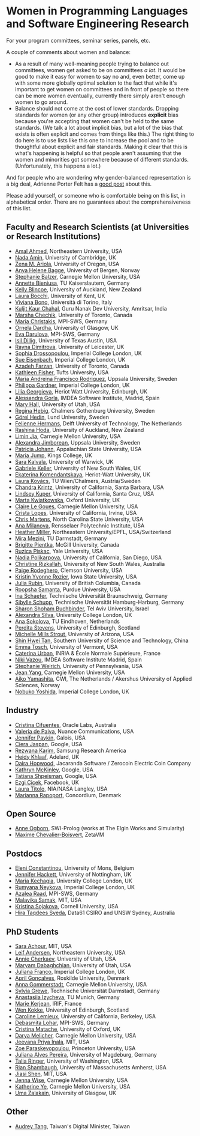 # Women in Programming Languages and Software Engineering Research
For your program committees, seminar series, panels, etc.

A couple of comments about women and balance:
* As a result of many well-meaning people trying to balance out committees, women get asked to be on committees *a lot*. It would be good to make it easy for women to say no and, even better, come up with some more globally optimal solution to the fact that while it's important to get women on committees and in front of people so there can be more women eventually, currently there simply aren't enough women to go around.
* Balance should not come at the cost of lower standards. Dropping standards for women (or any other group) introduces **explicit** bias because you're accepting that women can't be held to the same standards. (We talk a lot about implicit bias, but a lot of the bias that exists is often explicit and comes from things like this.) The right thing to do here is to use lists like this one to increase the pool and to be thoughtful about explicit and fair standards. Making it clear that this is what's happening is helpful so that people aren't assuming that the women and minorities got somewhere because of different standards. (Unfortunately, this happens a lot.)

And for people who are wondering why gender-balanced representation is a big deal, Adrienne Porter Felt has a [good post](https://techlady.haus/blog/2017/6/11/peer-review-gender-imbalance-in-program-committees) about this.

Please add yourself, or someone who is comfortable being on this list, in alphabetical order. There are no guarantees about the comprehensiveness of this list.

## Faculty and Research Scientists (at Universities or Research Institutions)
* [Amal Ahmed](http://www.ccs.neu.edu/home/amal/), Northeastern University, USA
* [Nada Amin](http://namin.net), University of Cambridge, UK
* [Zena M. Ariola](http://ix.cs.uoregon.edu/~ariola/), University of Oregon, USA
* [Anya Helene Bagge](http://www.ii.uib.no/~anya/), University of Bergen, Norway
* [Stephanie Balzer](http://www.cs.cmu.edu/~balzers/), Carnegie Mellon University, USA
* [Annette Bieniusa](https://softech.cs.uni-kl.de/homepage/de/staff/AnnetteBieniusa/), TU Kaiserslautern, Germany
* [Kelly Blincoe](http://kblincoe.github.io), University of Auckland, New Zealand
* [Laura Bocchi](https://www.cs.kent.ac.uk/people/staff/lb514/), University of Kent, UK
* [Viviana Bono](http://www.di.unito.it/~bono/index.html), Università di Torino, Italy
* [Kuljit Kaur Chahal](https://twitter.com/kuljitchahal2), Guru Nanak Dev University, Amritsar, India
* [Marsha Chechik](http://www.cs.toronto.edu/~chechik), University of Toronto, Canada
* [Maria Christakis](https://mariachris.github.io/), MPI-SWS, Germany
* [Ornela Dardha](http://www.dcs.gla.ac.uk/~ornela/), University of Glasgow, UK
* [Eva Darulova](https://people.mpi-sws.org/~eva/), MPI-SWS, Germany
* [Işil Dillig](http://www.cs.utexas.edu/~isil/), University of Texas Austin, USA
* [Rayna Dimitrova](https://www2.le.ac.uk/departments/informatics/people/rayna-dimitrova), University of Leicester, UK
* [Sophia Drossopoulou](https://wp.doc.ic.ac.uk/sd/), Imperial College London, UK
* [Sue Eisenbach](http://www.imperial.ac.uk/people/s.eisenbach), Imperial College London, UK
* [Azadeh Farzan](https://www.cs.toronto.edu/~azadeh/), University of Toronto, Canada
* [Kathleen Fisher](https://www.cs.tufts.edu/~kfisher/Kathleen_Fisher/Home.html), Tufts University, USA
* [Maria Andreina Francisco Rodriguez](http://www.it.uu.se/katalog/marfr379), Uppsala University, Sweden
* [Philippa Gardner](https://www.doc.ic.ac.uk/~pg/), Imperial College London, UK
* [Lilia Georgieva](https://www.linkedin.com/in/liliageorgievageorgieva/), Heriot Watt University, Edinburgh, UK
* [Alessandra Gorla](http://software.imdea.org/~alessandra.gorla/), IMDEA Software Institute, Madrid, Spain
* [Mary Hall](http://www.cs.utah.edu/~mhall/), University of Utah, USA
* [Regina Hebig](https://www.chalmers.se/en/staff/Pages/hebig.aspx), Chalmers Gothenburg University, Sweden
* [Görel Hedin](http://cs.lth.se/gorel-hedin/), Lund University, Sweden
* [Felienne Hermans](http://www.felienne.com/about-3), Delft University of Technology, The Netherlands
* [Rashina Hoda](https://unidirectory.auckland.ac.nz/profile/r-hoda), University of Auckland, New Zealand
* [Limin Jia](http://www.andrew.cmu.edu/user/liminjia/), Carnegie Mellon University, USA
* [Alexandra Jimborean](http://www.it.uu.se/katalog/aleji304), Uppsala University, Sweden
* [Patricia Johann](https://cs.appstate.edu/~johannp/), Appalachian State University, USA
* [Maria Jump](http://staff.kings.edu/mariajump/), Kings College, UK
* [Sara Kalvala](https://warwick.ac.uk/fac/sci/dcs/people/sara_kalvala/), University of Warwick, UK
* [Gabriele Keller](https://www.cse.unsw.edu.au/~keller/), University of New South Wales, UK
* [Ekaterina Komendantskaya](http://www.macs.hw.ac.uk/~ek19/), Heriot-Watt University, UK
* [Laura Kovács](http://www.cse.chalmers.se/~laurako/), TU Wien/Chalmers, Austria/Sweden
* [Chandra Krintz](http://www.cs.ucsb.edu/~ckrintz/), University of California, Santa Barbara, USA
* [Lindsey Kuper](http://composition.al),  University of California, Santa Cruz, USA
* [Marta Kwiatkowska](http://www.cs.ox.ac.uk/marta.kwiatkowska/), Oxford University, UK
* [Claire Le Goues](http://www.clairelegoues.com), Carnegie Mellon University, USA
* [Crista Lopes](http://www.ics.uci.edu/~lopes/), University of California, Irvine, USA
* [Chris Martens](https://www.csc.ncsu.edu/people/crmarten), North Carolina State University, USA
* [Ana Milanova](http://www.cs.rpi.edu/~milanova/), Rensselaer Polytechnic Institute, USA
* [Heather Miller](https://twitter.com/heathercmiller), Northeastern University/EPFL, USA/Switzerland
* [Mira Mezini](http://www.stg.tu-darmstadt.de/staff/mira_mezini/), TU Darmstadt, Germany
* [Brigitte Pientka](http://www.cs.mcgill.ca/~bpientka/), McGill University, Canada
* [Ruzica Piskac](http://www.cs.yale.edu/homes/piskac/), Yale University, USA
* [Nadia Polikarpova](http://people.csail.mit.edu/polikarn/), University of California, San Diego, USA
* [Christine Rizkallah](http://www.cse.unsw.edu.au/~crizkallah/), University of New South Wales, Australia
* [Paige Rodeghero](paigerodeghero.com), Clemson University, USA
* [Kristin Yvonne Rozier](laboratory.temporallogic.org), Iowa State University, USA
* [Julia Rubin](https://www.ece.ubc.ca/faculty/julia-rubin), University of British Columbia, Canada
* [Roopsha Samanta](https://www.cs.purdue.edu/homes/roopsha/), Purdue University, USA
* [Ina Schaefer](https://www.tu-braunschweig.de/isf/team/schaefer), Technische Universität Braunschweig, Germany
* [Sibylle Schupp](https://www.tuhh.de/sts/institute/prof-dr-sibylle-schupp.html), Technische Universität Hamburg-Harburg, Germany
* [Sharon Shoham Buchbinder](http://www.tau.ac.il/~sharonshoham/), Tel Aviv University, Israel
* [Alexandra Silva](http://www.alexandrasilva.org/#/main.html), University College London, UK
* [Ana Sokolova](http://cs.uni-salzburg.at/~anas/), TU Eindhoven, Netherlands
* [Perdita Stevens](http://homepages.inf.ed.ac.uk/perdita/), University of Edinburgh, Scotland
* [Michelle Mills Strout](http://cgi.cs.arizona.edu/~mstrout/), University of Arizona, USA
* [Shin Hwei Tan](http://www.shinhwei.com/), Southern University of Science and Technology, China
* [Emma Tosch](https://uvm.edu/~etosch), University of Vermont, USA
* [Caterina Urban](https://caterinaurban.github.io), INRIA & École Normale Supérieure, France
* [Niki Vazou](https://nikivazou.github.io/), IMDEA Software Institute Madrid, Spain
* [Stephanie Weirich](https://www.cis.upenn.edu/~sweirich/), University of Pennsylvania, USA
* [Jean Yang](http://jeanyang.com), Carnegie Mellon University, USA
* [Aiko Yamashita](https://about.me/aiko.yamashita), CWI, The Netherlands / Akershus University of Applied Sciences, Norway
* [Nobuko Yoshida](http://mrg.doc.ic.ac.uk/people/nobuko-yoshida/), Imperial College London, UK

## Industry

 * [Cristina Cifuentes](https://labs.oracle.com/pls/apex/f?p=labs:bio:0:21), Oracle Labs, Australia
 * [Valeria de Paiva](https://research.nuance.com/author/valeria-de-paiva/), Nuance Communications, USA
 * [Jennifer Paykin](http://www.cis.upenn.edu/~jpaykin/), Galois, USA
 * [Ciera Jaspan](https://research.google.com/pubs/CieraJaspan.html), Google, USA
 * [Rezwana Karim](http://paul.rutgers.edu/~rkarim/), Samsung Research America
 * [Heidy Khlaaf](http://heidyk.com/), Adelard, UK
 * [Daira Hopwood](https://github.com/daira), Jacaranda Software / Zerocoin Electric Coin Company
 * [Kathryn McKinley](https://www.cs.utexas.edu/users/mckinley/), Google, USA
 * [Tatiana Shpeisman](https://www.linkedin.com/in/tatiana-shpeisman-52b1011b/), Google, USA
 * [Ezgi Cicek](https://wp.mpi-sws.org/ecicek/), Facebook, UK
 * [Laura Titolo](https://lauratitolo.github.io/), NIA/NASA Langley, USA
 * [Marianna Rapoport](http://mrapoport.com/), Concordium, Denmark

## Open Source

 * [Anne Ogborn](http://theelginworks.com), SWI-Prolog (works at The Elgin Works and Simularity)
 * [Maxime Chevalier-Boisvert](https://pointersgonewild.com), ZetaVM

## Postdocs
* [Eleni Constantinou](http://www.econst.eu), University of Mons, Belgium
* [Jennifer Hackett](http://www.cs.nott.ac.uk/~pszjlh/), University of Nottingham, UK
* [Maria Kechagia](https://mkechagia.github.io/), University College London, UK
* [Rumyana Neykova](http://mrg.doc.ic.ac.uk/people/rumyana-neykova/), Imperial College London, UK
* [Azalea Raad](http://www.soundandcomplete.org/), MPI-SWS, Germany
* [Malavika Samak](https://sites.google.com/site/malavikasamak/home), MIT, USA
* [Kristina Sojakova](http://www.cs.cmu.edu/~ksojakov/), Cornell University, USA
* [Hira Taqdees Syeda](https://ts.data61.csiro.au/people/?cn=Hira+Taqdees+Syeda), Data61 CSIRO and UNSW Sydney, Australia

## PhD Students
* [Sara Achour](https://people.csail.mit.edu/sachour/), MIT, USA
* [Leif Andersen](https://leifandersen.net), Northeastern University, USA
* [Annie Cherkaev](https://anniecherkaev.com/), University of Utah, USA
* [Maryam Dabaghchian](https://sites.google.com/site/maryamdabaghchian/), University of Utah, USA
* [Juliana Franco](https://www.doc.ic.ac.uk/~jvicent1/), Imperial College London, UK
* [April Gonçalves](http://cyberglot.me/), Roskilde University, Denmark
* [Anna Gommerstadt](http://anyag.net/), Carnegie Mellon University, USA
* [Sylvia Grewe](http://www.stg.tu-darmstadt.de/staff/sylvia_grewe/sylvia_grewe.en.jsp), Technische Universität Darmstadt, Germany
* [Anastasiia Izycheva](https://www.in.tum.de/i02/personen/anastasiia-izycheva/), TU Munich, Germany
* [Marie Kerjean](https://www.irif.fr/~kerjean/), IRIF, France
* [Wen Kokke](https://wenkokke.github.io/), University of Edinburgh, Scotland
* [Caroline Lemieux](http://www.carolemieux.com/), University of California, Berkeley, USA
* [Debasmita Lohar](https://people.mpi-sws.org/~dlohar/), MPI-SWS, Germany
* [Cristina Matache](http://users.ox.ac.uk/~scro3229/), University of Oxford, UK
* [Darya Melicher](https://www.cs.cmu.edu/~dkurilov/), Carnegie Mellon University, USA
* [Jeevana Priya Inala](https://jinala.github.io/), MIT, USA
* [Zoe Paraskevopoulou](https://zoep.github.io/), Princeton University, USA
* [Juliana Alves Pereira](http://wwwiti.cs.uni-magdeburg.de/~jualves/), University of Magdeburg, Germany
* [Talia Ringer](http://tlringer.github.io/), University of Washington, USA
* [Rian Shambaugh](http://cs.umass.edu/~rian), University of Massachusetts Amherst, USA
* [Jiasi Shen](http://people.csail.mit.edu/jiasi/), MIT, USA
* [Jenna Wise](https://www.cs.cmu.edu/~jlwise/), Carnegie Mellon University, USA
* [Katherine Ye](https://cs.cmu.edu/~kqy/), Carnegie Mellon University, USA
* [Uma Zalakain](https://umazalakain.info/), University of Glasgow, UK

## Other
* [Audrey Tang](https://github.com/audreyt), Taiwan's Digital Minister, Taiwan
